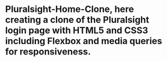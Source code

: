 # Pluralsight-Home-Clone, here  creating a clone of the Pluralsight login page with HTML5 and CSS3 including Flexbox and media queries for responsiveness.
